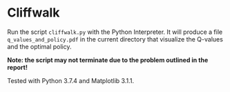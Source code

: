 # Cliffwalk

Run the script `cliffwalk.py` with the Python Interpreter. It will produce a
file `q_values_and_policy.pdf` in the current directory that visualize the
Q-values and the optimal policy.

**Note: the script may not terminate due to the problem outlined in the
report!**

Tested with Python 3.7.4 and Matplotlib 3.1.1.
